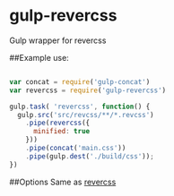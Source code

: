 # gulp-revercss
Gulp wrapper for revercss

##Example use:
``` JavaScript

var concat = require('gulp-concat')
var revercss = require('gulp-revercss')

gulp.task( 'revercss', function() {
  gulp.src('src/revcss/**/*.revcss')
    .pipe(revercss({
      minified: true
    }))
    .pipe(concat('main.css'))
    .pipe(gulp.dest('./build/css'));
})
```
##Options
Same as [revercss](https://github.com/spitlo/revercss/)
